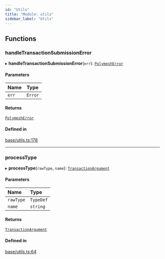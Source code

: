 ```yaml
---
id: "Utils"
title: "Module: utils"
sidebar_label: "Utils"
---
```


## Functions

### handleTransactionSubmissionError

▸ **handleTransactionSubmissionError**(`err`): [`PolymeshError`](../../../classes/Base/PolymeshError/PolymeshError.md)

#### Parameters

| Name | Type |
| :------ | :------ |
| `err` | `Error` |

#### Returns

[`PolymeshError`](../../../classes/Base/PolymeshError/PolymeshError.md)

#### Defined in

[base/utils.ts:178](https://github.com/PolymeshAssociation/polymesh-sdk/blob/654b99c8d/src/base/utils.ts#L178)

___

### processType

▸ **processType**(`rawType`, `name`): [`TransactionArgument`](../Types/Types.md#transactionargument)

#### Parameters

| Name | Type |
| :------ | :------ |
| `rawType` | `TypeDef` |
| `name` | `string` |

#### Returns

[`TransactionArgument`](../Types/Types.md#transactionargument)

#### Defined in

[base/utils.ts:64](https://github.com/PolymeshAssociation/polymesh-sdk/blob/654b99c8d/src/base/utils.ts#L64)
